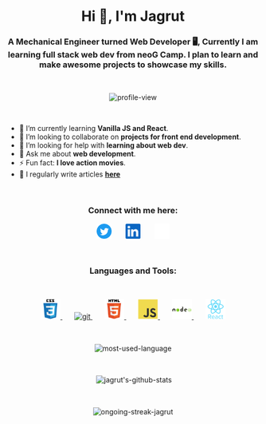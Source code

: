 <h1 align="center">Hi 👋, I'm Jagrut</h1>

<h3 align="center">A Mechanical Engineer turned Web Developer 🖥️, Currently I am learning full stack web dev from neoG Camp. I plan to learn and make awesome projects to showcase my skills.</h3>

<br>

<p align="center"> <img src="https://komarev.com/ghpvc/?username=jagrut-sharma&style=for-the-badge" alt="profile-view" /> </p>

<br>

- 🌱 I’m currently learning **Vanilla JS and React**.
- 👯 I’m looking to collaborate on **projects for front end development**.
- 🤔 I’m looking for help with **learning about web dev**.
- 💬 Ask me about **web development**.
- ⚡ Fun fact: **I love action movies**.
- 📝 I regularly write articles **[here](https://jagrut-sharma.netlify.app/blogs.html)**

<br>

<h3 align="center">Connect with me here:</h3>

<p align="center">
      <a
        href="https://twitter.com/jagrut_sharma"
        target="blank"
        style="padding: 0.5rem"
        ><img
          align="center"
          src="./images/Twitter social icons - circle - blue.png"
          alt="jagrut_sharma"
          height="30"
          width="30"
      /></a> &nbsp;
      <a
        href="https://linkedin.com/in/jagrut-sharma"
        target="blank"
        style="padding: 0.5rem"
        ><img
          align="center"
          src="./images/In-Blue-128.png"
          alt="linked-in-logo"
          height="30"
          width="30"
      /></a> &nbsp;
      <a href="#" style="padding: 0.5rem"
        ><img
          align="center"
          src="./images/GitHub-Mark-Light-120px-plus.png"
          alt="jagrut_sharma"
          height="30"
          width="30"
      /></a>
    </p>

<br>

<h3 align="center">Languages and Tools:</h3>

<br>

<p align="center">
      <a href="#" style="padding: 0.5rem">
        <img
          src="https://raw.githubusercontent.com/devicons/devicon/master/icons/css3/css3-original-wordmark.svg"
          alt="css3"
          width="40"
          height="40"
        />
      </a> &nbsp;
      <a href="#" style="padding: 0.5rem">
        <img
          src="https://www.vectorlogo.zone/logos/git-scm/git-scm-icon.svg"
          alt="git"
          width="40"
          height="40"
        />
      </a> &nbsp;
      <a href="#" style="padding: 0.5rem">
        <img
          src="https://raw.githubusercontent.com/devicons/devicon/master/icons/html5/html5-original-wordmark.svg"
          alt="html5"
          width="40"
          height="40"
        />
      </a> &nbsp;
      <a href="#" style="padding: 0.5rem">
        <img
          src="https://raw.githubusercontent.com/devicons/devicon/master/icons/javascript/javascript-original.svg"
          alt="javascript"
          width="40"
          height="40"
        />
      </a> &nbsp;
      <a href="#" style="padding: 0.5rem">
        <img
          src="https://raw.githubusercontent.com/devicons/devicon/master/icons/nodejs/nodejs-original-wordmark.svg"
          alt="nodejs"
          width="40"
          height="40"
        />
      </a> &nbsp;
      <a href="#" style="padding: 0.5rem">
        <img
          src="https://raw.githubusercontent.com/devicons/devicon/master/icons/react/react-original-wordmark.svg"
          alt="react"
          width="40"
          height="40"
        />
      </a>
    </p>

<br>

<p align="center"><img align="center" src="https://github-readme-stats.vercel.app/api/top-langs?username=jagrut-sharma&show_icons=true&locale=en&layout=compact" alt="most-used-language" /></p>

<br>

<p align = "center">&nbsp;<img align="center" src="https://github-readme-stats.vercel.app/api?username=jagrut-sharma&show_icons=true&locale=en" alt="jagrut's-github-stats" /></p>

<br>

<p align="center"><img align="center" src="https://github-readme-streak-stats.herokuapp.com/?user=jagrut-sharma&" alt="ongoing-streak-jagrut" /></p>
